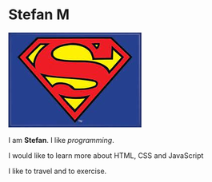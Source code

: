 # Stefan M

![photo](/img/download.jpeg)

I am **Stefan**. I like _programming_.

I would like to learn more about HTML, CSS and JavaScript

I like to travel and to exercise.
